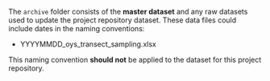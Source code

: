 The `archive` folder consists of the **master dataset** and any raw datasets used to update the project repository dataset. These data files could include dates in the naming conventions:  
- YYYYMMDD_oys_transect_sampling.xlsx  
  
 This naming convention **should not** be applied to the dataset for this project repository.  